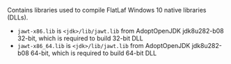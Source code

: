 Contains libraries used to compile FlatLaf Windows 10 native libraries (DLLs).

- `jawt-x86.lib` is `<jdk>/lib/jawt.lib` from AdoptOpenJDK jdk8u282-b08 32-bit,
  which is required to build 32-bit DLL
- `jawt-x86_64.lib` is `<jdk>/lib/jawt.lib` from AdoptOpenJDK jdk8u282-b08
  64-bit, which is required to build 64-bit DLL
